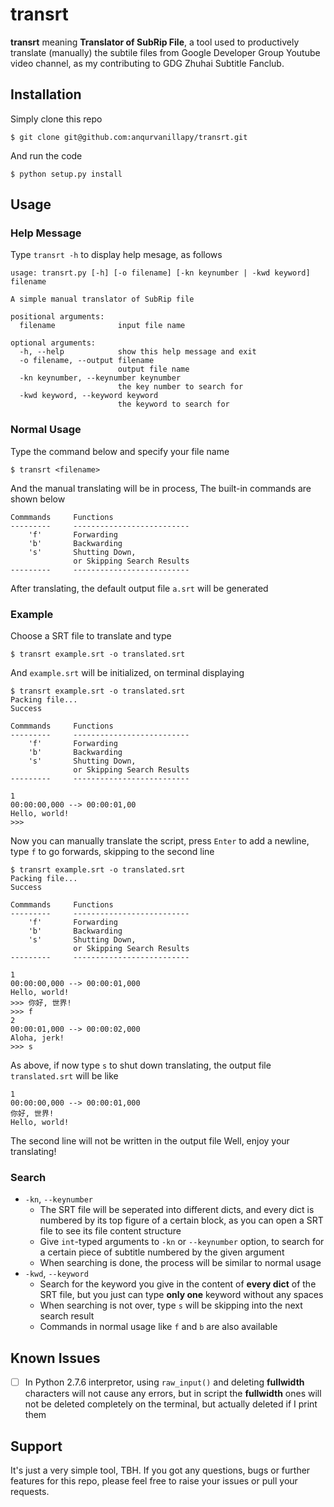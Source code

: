 transrt
=======

**transrt** meaning **Translator of SubRip File**, a tool used to
productively translate (manually) the subtile files from Google
Developer Group Youtube video channel, as my contributing to GDG
Zhuhai Subtitle Fanclub.

Installation
------------

Simply clone this repo

```
$ git clone git@github.com:anqurvanillapy/transrt.git
```

And run the code

```
$ python setup.py install
```

Usage
-----

### Help Message ###

Type `transrt -h` to display help mesage, as follows

```
usage: transrt.py [-h] [-o filename] [-kn keynumber | -kwd keyword] filename

A simple manual translator of SubRip file

positional arguments:
  filename              input file name

optional arguments:
  -h, --help            show this help message and exit
  -o filename, --output filename
                        output file name
  -kn keynumber, --keynumber keynumber
                        the key number to search for
  -kwd keyword, --keyword keyword
                        the keyword to search for

```

### Normal Usage ###

Type the command below and specify your file name

```
$ transrt <filename>
```

And the manual translating will be in process,
The built-in commands are shown below

```
Commmands     Functions
---------     --------------------------
    'f'       Forwarding
    'b'       Backwarding
    's'       Shutting Down,
              or Skipping Search Results
---------     --------------------------
```

After translating, the default output file `a.srt` will be generated

### Example ###

Choose a SRT file to translate and type

```
$ transrt example.srt -o translated.srt
```

And `example.srt` will be initialized, on terminal displaying

```
$ transrt example.srt -o translated.srt
Packing file...
Success

Commmands     Functions
---------     --------------------------
    'f'       Forwarding
    'b'       Backwarding
    's'       Shutting Down,
              or Skipping Search Results
---------     --------------------------

1
00:00:00,000 --> 00:00:01,00
Hello, world!
>>> 
```
Now you can manually translate the script, press `Enter` to add a
newline, type `f` to go forwards, skipping to the second line

```
$ transrt example.srt -o translated.srt
Packing file...
Success

Commmands     Functions
---------     --------------------------
    'f'       Forwarding
    'b'       Backwarding
    's'       Shutting Down,
              or Skipping Search Results
---------     --------------------------

1
00:00:00,000 --> 00:00:01,000
Hello, world!
>>> 你好, 世界!
>>> f
2
00:00:01,000 --> 00:00:02,000
Aloha, jerk!
>>> s
```

As above, if now type `s` to shut down translating, the output file
`translated.srt` will be like

```
1
00:00:00,000 --> 00:00:01,000
你好, 世界!
Hello, world!
```

The second line will not be written in the output file
Well, enjoy your translating!

### Search ###

- `-kn`, `--keynumber`
    + The SRT file will be seperated into different dicts, and every
    dict is numbered by its top figure of a certain block, as you can
    open a SRT file to see its file content structure
    + Give `int`-typed arguments to `-kn` or `--keynumber` option, to
    search for a certain piece of subtitle numbered by the given
    argument
    + When searching is done, the process will be similar to normal
    usage
- `-kwd`, `--keyword`
    + Search for the keyword you give in the content of **every dict**
    of the SRT file, but you just can type **only one** keyword
    without any spaces
    + When searching is not over, type `s` will be skipping into the
    next search result
    + Commands in normal usage like `f` and `b` are also available

Known Issues
------------

* [ ] In Python 2.7.6 interpretor, using `raw_input()` and deleting
**fullwidth** characters will not cause any errors, but in script the
**fullwidth** ones will not be deleted completely on the terminal, but
actually deleted if I print them

Support
-------

It's just a very simple tool, TBH. If you got any questions, bugs or
further features for this repo, please feel free to raise your issues
or pull your requests.